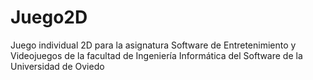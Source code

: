 # Juego2D
Juego individual 2D para la asignatura Software de Entretenimiento y Videojuegos de la facultad de Ingeniería Informática del Software de la Universidad de Oviedo
